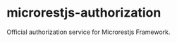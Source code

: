 microrestjs-authorization
=========================

Official authorization service for Microrestjs Framework.
